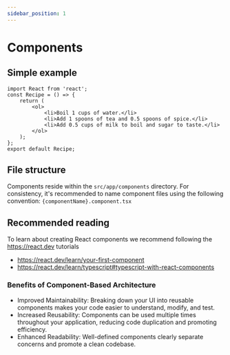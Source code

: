 ```yaml
---
sidebar_position: 1
---
```


# Components

## Simple example

``` src/app/components/recipe/recipe.component.tsx
import React from 'react';
const Recipe = () => {
    return (
        <ol>
            <li>Boil 1 cups of water.</li>
            <li>Add 1 spoons of tea and 0.5 spoons of spice.</li>
            <li>Add 0.5 cups of milk to boil and sugar to taste.</li>
        </ol>
    );
};
export default Recipe;
```

## File structure

Components reside within the `src/app/components` directory.
For consistency, it's recommended to name component files using the following
convention: `{componentName}.component.tsx`

## Recommended reading

To learn about creating React components we recommend following the
https://react.dev tutorials

- https://react.dev/learn/your-first-component
- https://react.dev/learn/typescript#typescript-with-react-components

### Benefits of Component-Based Architecture

- Improved Maintainability: Breaking down your UI into reusable components makes your code easier to understand, modify,
  and test.
- Increased Reusability: Components can be used multiple times throughout your application, reducing code duplication
  and promoting efficiency.
- Enhanced Readability: Well-defined components clearly separate concerns and promote a clean codebase.



